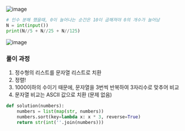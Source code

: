 ![image](https://user-images.githubusercontent.com/65306839/154273127-50ac2bfd-d21e-4e79-9358-2894f6afaa79.png)
```py
# 인수 분해 했을때, 0이 늘어나는 순간은 10이 곱해져야 0의 개수가 늘어남
N = int(input())
print(N//5 + N//25 + N//125)
```

![image](https://user-images.githubusercontent.com/65306839/154274324-7a61a22e-5ae3-4c53-9e30-65c2a3b6c95b.png)
### 풀이 과정
1. 정수형의 리스트를 문자열 리스트로 치환
2. 정렬!
3. 1000이하의 수이기 때문에, 문자열을 3번씩 반복하여 3자리수로 맞추어 비교
4. 문자열 비교는 ASCII 값으로 치환 (문제 없음)

```py
def solution(numbers):
    numbers = list(map(str, numbers))
    numbers.sort(key=lambda x: x * 3, reverse=True)
    return str(int(''.join(numbers)))
```
